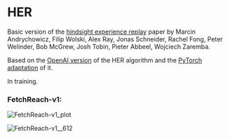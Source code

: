 # HER

Basic version of the [hindsight experience replay](https://arxiv.org/abs/1707.01495) paper by Marcin Andrychowicz, Filip Wolski, Alex Ray, Jonas Schneider, Rachel Fong, Peter Welinder, Bob McGrew, Josh Tobin, Pieter Abbeel, Wojciech Zaremba.

Based on the [OpenAI version](https://github.com/openai/baselines/tree/master/baselines/her) of the HER algorithm and the [PyTorch adaptation](https://github.com/TianhongDai/hindsight-experience-replay) of it.

In training.

### FetchReach-v1:

![FetchReach-v1_plot](https://user-images.githubusercontent.com/63811972/162220197-cedc6916-3e83-418d-8c17-0895b282c1db.png)


![FetchReach-v1__612](https://user-images.githubusercontent.com/63811972/162220135-8938584f-f235-4614-9c1e-f1a21b7b3777.gif)
